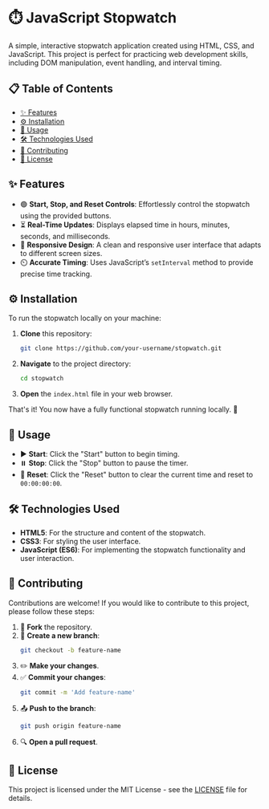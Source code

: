 # ⏱️ JavaScript Stopwatch

A simple, interactive stopwatch application created using HTML, CSS, and JavaScript. This project is perfect for practicing web development skills, including DOM manipulation, event handling, and interval timing.

## 📋 Table of Contents

- [✨ Features](#-features)
- [⚙️ Installation](#-installation)
- [🚀 Usage](#-usage)
- [🛠️ Technologies Used](#-technologies-used)
- [🤝 Contributing](#-contributing)
- [📜 License](#-license)

## ✨ Features

- 🟢 **Start, Stop, and Reset Controls**: Effortlessly control the stopwatch using the provided buttons.
- ⏳ **Real-Time Updates**: Displays elapsed time in hours, minutes, seconds, and milliseconds.
- 📱 **Responsive Design**: A clean and responsive user interface that adapts to different screen sizes.
- ⏲️ **Accurate Timing**: Uses JavaScript’s `setInterval` method to provide precise time tracking.

## ⚙️ Installation

To run the stopwatch locally on your machine:

1. **Clone** this repository:
    ```bash
    git clone https://github.com/your-username/stopwatch.git
    ```
2. **Navigate** to the project directory:
    ```bash
    cd stopwatch
    ```
3. **Open** the `index.html` file in your web browser.

That's it! You now have a fully functional stopwatch running locally. 🎉

## 🚀 Usage

- ▶️ **Start**: Click the "Start" button to begin timing.
- ⏸️ **Stop**: Click the "Stop" button to pause the timer.
- 🔄 **Reset**: Click the "Reset" button to clear the current time and reset to `00:00:00:00`.

## 🛠️ Technologies Used

- **HTML5**: For the structure and content of the stopwatch.
- **CSS3**: For styling the user interface.
- **JavaScript (ES6)**: For implementing the stopwatch functionality and user interaction.

## 🤝 Contributing

Contributions are welcome! If you would like to contribute to this project, please follow these steps:

1. 🍴 **Fork** the repository.
2. 🌳 **Create a new branch**:
    ```bash
    git checkout -b feature-name
    ```
3. ✏️ **Make your changes**.
4. ✅ **Commit your changes**:
    ```bash
    git commit -m 'Add feature-name'
    ```
5. 📤 **Push to the branch**:
    ```bash
    git push origin feature-name
    ```
6. 🔍 **Open a pull request**.

## 📜 License

This project is licensed under the MIT License - see the [LICENSE](LICENSE) file for details.
